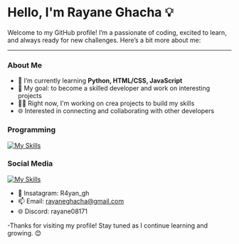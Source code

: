 

# Hello, I'm Rayane Ghacha 💡

Welcome to my GitHub profile! I’m a passionate of coding, excited to learn, and always ready for new challenges. Here’s a bit more about me:

---

### About Me
- 🌱 I’m currently learning **Python, HTML/CSS, JavaScript**
- 🎯 My goal: to become a skilled developer and work on interesting projects
- 👨‍💻 Right now, I'm working on crea projects to build my skills
- 🌐 Interested in connecting and collaborating with other developers

### Programming
[![My Skills](https://skillicons.dev/icons?i=js,html,css,python)](https://skillicons.dev)

### Social Media
[![My Skills](https://skillicons.dev/icons?i=instagram,discord,gmail)](https://skillicons.dev) 
- 🌱 Insatagram: R4yan_gh
- 📫 Email: rayaneghacha@gmail.com
- 🌐 Discord: rayane08171

-Thanks for visiting my profile! Stay tuned as I continue learning and growing. 😊

